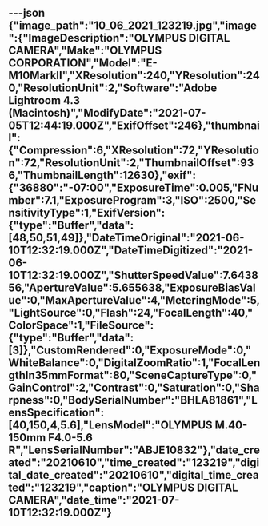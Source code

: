 ---json
{"image_path":"10_06_2021_123219.jpg","image":{"ImageDescription":"OLYMPUS DIGITAL CAMERA","Make":"OLYMPUS CORPORATION","Model":"E-M10MarkII","XResolution":240,"YResolution":240,"ResolutionUnit":2,"Software":"Adobe Lightroom 4.3 (Macintosh)","ModifyDate":"2021-07-05T12:44:19.000Z","ExifOffset":246},"thumbnail":{"Compression":6,"XResolution":72,"YResolution":72,"ResolutionUnit":2,"ThumbnailOffset":936,"ThumbnailLength":12630},"exif":{"36880":"-07:00","ExposureTime":0.005,"FNumber":7.1,"ExposureProgram":3,"ISO":2500,"SensitivityType":1,"ExifVersion":{"type":"Buffer","data":[48,50,51,49]},"DateTimeOriginal":"2021-06-10T12:32:19.000Z","DateTimeDigitized":"2021-06-10T12:32:19.000Z","ShutterSpeedValue":7.643856,"ApertureValue":5.655638,"ExposureBiasValue":0,"MaxApertureValue":4,"MeteringMode":5,"LightSource":0,"Flash":24,"FocalLength":40,"ColorSpace":1,"FileSource":{"type":"Buffer","data":[3]},"CustomRendered":0,"ExposureMode":0,"WhiteBalance":0,"DigitalZoomRatio":1,"FocalLengthIn35mmFormat":80,"SceneCaptureType":0,"GainControl":2,"Contrast":0,"Saturation":0,"Sharpness":0,"BodySerialNumber":"BHLA81861","LensSpecification":[40,150,4,5.6],"LensModel":"OLYMPUS M.40-150mm F4.0-5.6 R","LensSerialNumber":"ABJE10832"},"date_created":"20210610","time_created":"123219","digital_date_created":"20210610","digital_time_created":"123219","caption":"OLYMPUS DIGITAL CAMERA","date_time":"2021-07-10T12:32:19.000Z"}
---